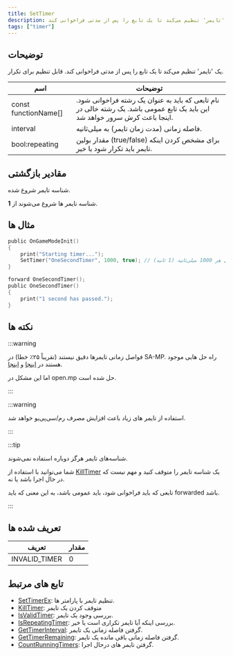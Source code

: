 ```yaml
---
title: SetTimer
description: یک 'تایمر' تنظیم می‌کند تا یک تابع را پس از مدتی فراخوانی کند.
tags: ["timer"]
---
```


## توضیحات

یک 'تایمر' تنظیم می‌کند تا یک تابع را پس از مدتی فراخوانی کند. قابل تنظیم برای تکرار.

| اسم                 | توضیحات                                                                                                                     |
| -------------------- | ------------------------------------------------------------------------------------------------------------------------------- |
| const functionName[] | نام تابعی که باید به عنوان یک رشته فراخوانی شود. این باید یک تابع عمومی باشد. یک رشته خالی در اینجا باعث کرش سرور خواهد شد. |
| interval             | فاصله زمانی (مدت زمان تایمر) به میلی‌ثانیه.                                                                                                       |
| bool:repeating       | مقدار بولین (true/false) برای مشخص کردن اینکه تایمر باید تکرار شود یا خیر.                                                                 |

## مقادیر بازگشتی

شناسه تایمر شروع شده.

شناسه تایمر ها شروع می‌شوند از **1**.

## مثال ها

```c
public OnGameModeInit()
{
    print("Starting timer...");
    SetTimer("OneSecondTimer", 1000, true); // تنظیم یک تایمر تکرار شونده برای هر 1000 میلی‌ثانیه (1 ثانیه)
}

forward OneSecondTimer();
public OneSecondTimer()
{
    print("1 second has passed.");
}
```

## نکته ها

:::warning

فواصل زمانی تایمرها دقیق نیستند (تقریباً ۲۵٪ خطا) در SA-MP. راه حل هایی موجود هستند در [اینجا](https://sampforum.blast.hk/showthread.php?tid=289675) و [اینجا](https://sampforum.blast.hk/showthread.php?tid=650736).

اما این مشکل در open.mp حل شده است.

:::

:::warning

استفاده از تایمر های زیاد باعث افزایش مصرف رم/سی‌پی‌یو خواهد شد.

:::

:::tip

شناسه‌های تایمر هرگز دوباره استفاده نمی‌شوند.


شما می‌توانید با استفاده از [KillTimer](KillTimer) یک شناسه تایمر را متوقف کنید و مهم نیست که در حال اجرا باشد یا نه. 

تابعی که باید فراخوانی شود، باید عمومی باشد، به این معنی که باید forwarded باشد.

:::

## تعریف شده ها

| تعریف    | مقدار |
|---------------|-------|
| INVALID_TIMER | 0     |

## تابع های مرتبط

- [SetTimerEx](SetTimerEx): تنظیم تایمر با پارامتر ها.
- [KillTimer](KillTimer): متوقف کردن یک تایمر
- [IsValidTimer](IsValidTimer): بررسی وجود یک تایمر.
- [IsRepeatingTimer](IsRepeatingTimer): بررسی اینکه آیا تایمر تکراری است یا خیر.
- [GetTimerInterval](GetTimerInterval): گرفتن فاصله زمانی یک تایمر.
- [GetTimerRemaining](GetTimerRemaining): گرفتن فاصله زمانی باقی مانده یک تایمر.
- [CountRunningTimers](CountRunningTimers): گرفتن تایمر های درحال اجرا.
